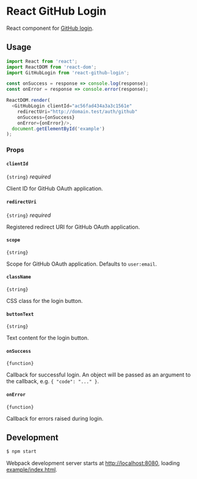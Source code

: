 # React GitHub Login

React component for [GitHub login](https://developer.github.com/v3/oauth/).

## Usage

```js
import React from 'react';
import ReactDOM from 'react-dom';
import GitHubLogin from 'react-github-login';

const onSuccess = response => console.log(response);
const onError = response => console.error(response);

ReactDOM.render(
  <GitHubLogin clientId="ac56fad434a3a3c1561e"
    redirectUri="http://domain.test/auth/github"
    onSuccess={onSuccess}
    onError={onError}/>,
  document.getElementById('example')
);
```

### Props

#### `clientId`

`{string}` _required_

Client ID for GitHub OAuth application.

#### `redirectUri`

`{string}` _required_

Registered redirect URI for GitHub OAuth application.

#### `scope`

`{string}`

Scope for GitHub OAuth application. Defaults to `user:email`.

#### `className`

`{string}`

CSS class for the login button.

#### `buttonText`

`{string}`

Text content for the login button.

#### `onSuccess`

`{function}`

Callback for successful login. An object will be passed as an argument to the callback, e.g. `{ "code": "..." }`.

#### `onError`

`{function}`

Callback for errors raised during login.


## Development

```sh
$ npm start
```

Webpack development server starts at [http://localhost:8080](http://localhost:8080), loading [example/index.html](github.com/checkr/react-facebook-login/tree/master/example/index.html).
